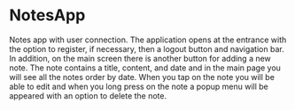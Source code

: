 # NotesApp
Notes app with user connection.
The application opens at the entrance with the option to register, if necessary, then a logout button and navigation bar.
In addition, on the main screen there is another button for adding a new note. 
The note contains a title, content, and date and in the main page you will see all the notes order by date. 
When you tap on the note you will be able to edit and when you long press on the note a popup menu will be appeared with an option to delete the note.
